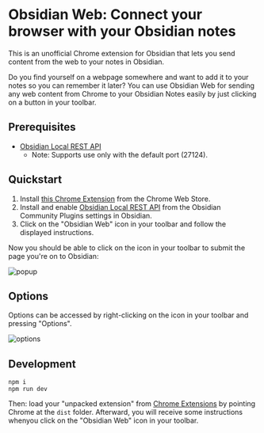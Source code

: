 # Obsidian Web: Connect your browser with your Obsidian notes

This is an unofficial Chrome extension for Obsidian that lets you send content from the web to your notes in Obsidian.

Do you find yourself on a webpage somewhere and want to add it to your notes so you can remember it later?  You can use Obsidian Web for sending any web content from Chrome to your Obsidian Notes easily by just clicking on a button in your toolbar.


## Prerequisites

* [Obsidian Local REST API](https://github.com/coddingtonbear/obsidian-local-rest-api)
  * Note: Supports use only with the default port (27124).

## Quickstart

1. Install [this Chrome Extension](https://chrome.google.com/webstore/detail/obsidian-web/edoacekkjanmingkbkgjndndibhkegad) from the Chrome Web Store.
2. Install and enable [Obsidian Local REST API](https://github.com/coddingtonbear/obsidian-local-rest-api) from the Obsidian Community Plugins settings in Obsidian.
3. Click on the "Obsidian Web" icon in your toolbar and follow the displayed instructions.

Now you should be able to click on the icon in your toolbar to submit the page you're on to Obsidian:

![popup](http://coddingtonbear-public.s3.amazonaws.com/github/obsidian-web/popup.3.png)

## Options

Options can be accessed by right-clicking on the icon in your toolbar and pressing  "Options".

![options](http://coddingtonbear-public.s3.amazonaws.com/github/obsidian-web/options.3.png)

## Development

```
npm i
npm run dev
```

Then: load your "unpacked extension" from [Chrome Extensions](chrome://extensions/) by pointing Chrome at the `dist` folder.  Afterward, you will receive some instructions whenyou click on the "Obsidian Web" icon in your toolbar.
